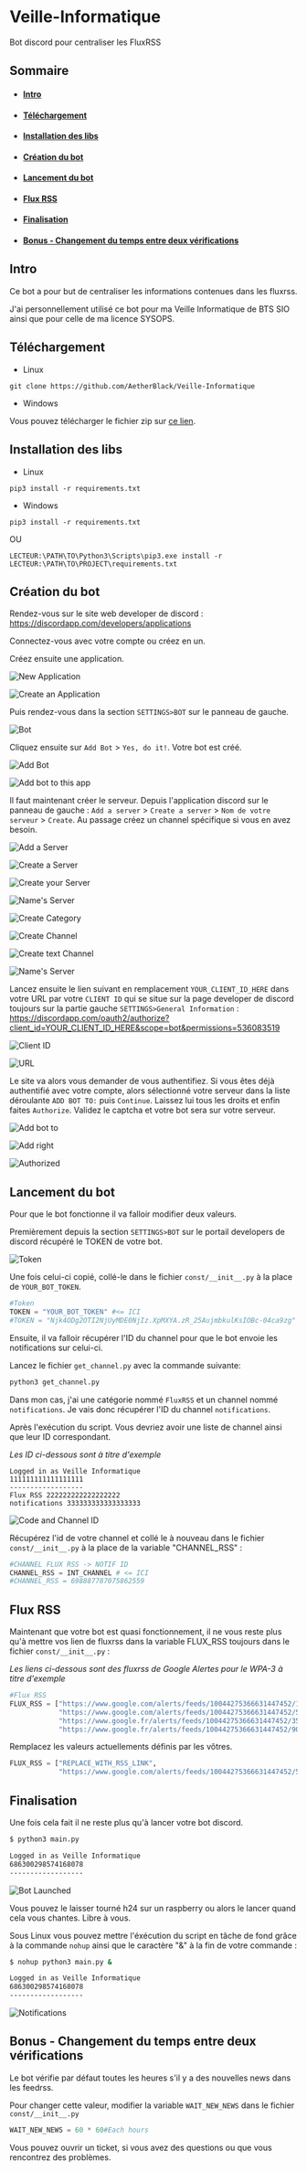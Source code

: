 # Veille-Informatique

Bot discord pour centraliser les FluxRSS

## Sommaire

* #### [Intro](https://github.com/AetherBlack/Veille-Informatique#user-content-intro-1)
* #### [Téléchargement](https://github.com/AetherBlack/Veille-Informatique#user-content-téléchargement-1)
* #### [Installation des libs](https://github.com/AetherBlack/Veille-Informatique#user-content-installation-des-libs-1)
* #### [Création du bot](https://github.com/AetherBlack/Veille-Informatique#user-content-création-du-bot-1)
* #### [Lancement du bot](https://github.com/AetherBlack/Veille-Informatique#user-content-lancement-du-bot-1)
* #### [Flux RSS](https://github.com/AetherBlack/Veille-Informatique#user-content-flux-rss-1)
* #### [Finalisation](https://github.com/AetherBlack/Veille-Informatique#user-content-finalisation-1)
* #### [Bonus - Changement du temps entre deux vérifications](https://github.com/AetherBlack/Veille-Informatique#user-content-bonus---changement-du-temps-entre-deux-vérifications-1)

## Intro

Ce bot a pour but de centraliser les informations contenues dans les fluxrss.

J'ai personnellement utilisé ce bot pour ma Veille Informatique de BTS SIO ainsi que pour celle de ma licence SYSOPS.

## Téléchargement

* Linux

```
git clone https://github.com/AetherBlack/Veille-Informatique
```

* Windows

Vous pouvez télécharger le fichier zip sur [ce lien](https://github.com/AetherBlack/Veille-Informatique/archive/master.zip).

## Installation des libs

* Linux

```
pip3 install -r requirements.txt
```

* Windows

```
pip3 install -r requirements.txt
```

OU

```
LECTEUR:\PATH\TO\Python3\Scripts\pip3.exe install -r LECTEUR:\PATH\TO\PROJECT\requirements.txt
```

## Création du bot

Rendez-vous sur le site web developer de discord : <https://discordapp.com/developers/applications>

Connectez-vous avec votre compte ou créez en un.

Créez ensuite une application. 

![New Application](docs/image/1.PNG)

![Create an Application](docs/image/2.PNG)

Puis rendez-vous dans la section `SETTINGS>BOT` sur le panneau de gauche.

![Bot](docs/image/3.PNG)

Cliquez ensuite sur `Add Bot` > `Yes, do it!`. Votre bot est créé.

![Add Bot](docs/image/4.PNG)

![Add bot to this app](docs/image/5.PNG)

Il faut maintenant créer le serveur. Depuis l'application discord sur le panneau de gauche : `Add a server` > `Create a server` > `Nom de votre serveur` > `Create`. Au passage créez un channel spécifique si vous en avez besoin.

![Add a Server](docs/image/6.PNG)

![Create a Server](docs/image/7.PNG)

![Create your Server](docs/image/8.PNG)

![Name's Server](docs/image/9.PNG)

![Create Category](docs/image/10.PNG)

![Create Channel](docs/image/11.PNG)

![Create text Channel](docs/image/12.PNG)

![Name's Server](docs/image/13.PNG)

Lancez ensuite le lien suivant en remplacement `YOUR_CLIENT_ID_HERE` dans votre URL par votre `CLIENT ID` qui se situe sur la page developer de discord toujours sur la partie gauche `SETTINGS>General Information` : <https://discordapp.com/oauth2/authorize?client_id=YOUR_CLIENT_ID_HERE&scope=bot&permissions=536083519>

![Client ID](docs/image/14.PNG)

![URL](docs/image/15.PNG)

Le site va alors vous demander de vous authentifiez. Si vous êtes déjà authentifié avec votre compte, alors sélectionné votre serveur dans la liste déroulante `ADD BOT TO:` puis `Continue`. Laissez lui tous les droits et enfin faites `Authorize`. Validez le captcha et votre bot sera sur votre serveur.

![Add bot to](docs/image/16.PNG)

![Add right](docs/image/17.PNG)

![Authorized](docs/image/18.PNG)

## Lancement du bot

Pour que le bot fonctionne il va falloir modifier deux valeurs.

Premièrement depuis la section `SETTINGS>BOT` sur le portail developers de discord récupéré le TOKEN de votre bot.

![Token](docs/image/19.PNG)

Une fois celui-ci copié, collé-le dans le fichier `const/__init__.py` à la place de `YOUR_BOT_TOKEN`.

```python
#Token
TOKEN = "YOUR_BOT_TOKEN" #<= ICI
#TOKEN = "Njk4ODg2OTI2NjUyMDE0NjIz.XpMXYA.zR_25AujmbkulKsIOBc-04ca9zg"
```

Ensuite, il va falloir récupérer l'ID du channel pour que le bot envoie les notifications sur celui-ci.

Lancez le fichier `get_channel.py` avec la commande suivante:

```python
python3 get_channel.py
```

Dans mon cas, j'ai une catégorie nommé `FluxRSS` et un channel nommé `notifications`. Je vais donc récupérer l'ID du channel `notifications`.

Après l'exécution du script. Vous devriez avoir une liste de channel ainsi que leur ID correspondant.

*Les ID ci-dessous sont à titre d'exemple*
```
Logged in as Veille Informatique
111111111111111111
------------------
Flux RSS 222222222222222222
notifications 333333333333333333
```

![Code and Channel ID](docs/image/20.PNG)

Récupérez l'id de votre channel et collé le à nouveau dans le fichier `const/__init__.py` à la place de la variable "CHANNEL_RSS" :

```python
#CHANNEL FLUX RSS -> NOTIF ID
CHANNEL_RSS = INT_CHANNEL # <= ICI
#CHANNEL_RSS = 698887787075862559
```

## Flux RSS

Maintenant que votre bot est quasi fonctionnement, il ne vous reste plus qu'à mettre vos lien de fluxrss dans la variable FLUX_RSS toujours dans le fichier `const/__init__.py` :

*Les liens ci-dessous sont des fluxrss de Google Alertes pour le WPA-3 à titre d'exemple*
```python
#Flux RSS
FLUX_RSS = ["https://www.google.com/alerts/feeds/10044275366631447452/1055738863244347746",
            "https://www.google.com/alerts/feeds/10044275366631447452/5208661666063475899",
            "https://www.google.fr/alerts/feeds/10044275366631447452/3528165564465536219",
            "https://www.google.fr/alerts/feeds/10044275366631447452/9042324707641309434"]
```

Remplacez les valeurs actuellements définis par les vôtres.

```python
FLUX_RSS = ["REPLACE_WITH_RSS_LINK",
            "https://www.google.com/alerts/feeds/10044275366631447452/5208661666063475899"]#<= Exemple de FluxRSS avec Google Alertes
```

## Finalisation

Une fois cela fait il ne reste plus qu'à lancer votre bot discord.

```bash
$ python3 main.py

Logged in as Veille Informatique
686300298574168078
------------------
```

![Bot Launched](docs/image/21.PNG)

Vous pouvez le laisser tourné h24 sur un raspberry ou alors le lancer quand cela vous chantes. Libre à vous.

Sous Linux vous pouvez mettre l'éxécution du script en tâche de fond grâce à la commande `nohup` ainsi que le caractère "&" à la fin de votre commande :

```bash
$ nohup python3 main.py &

Logged in as Veille Informatique
686300298574168078
------------------
```

![Notifications](docs/image/22.PNG)

## Bonus - Changement du temps entre deux vérifications

Le bot vérifie par défaut toutes les heures s'il y a des nouvelles news dans les feedrss.

Pour changer cette valeur, modifier la variable `WAIT_NEW_NEWS` dans le fichier `const/__init__.py`

```python
WAIT_NEW_NEWS = 60 * 60#Each hours
```

Vous pouvez ouvrir un ticket, si vous avez des questions ou que vous rencontrez des problèmes.
